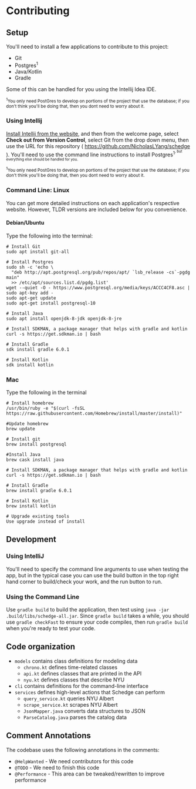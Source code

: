 # Contributing

## Setup
You'll need to install a few applications to contribute to this project:

- Git
- Postgres<sup>1</sup>
- Java/Kotlin
- Gradle

Some of this can be handled for you using the Intellij Idea IDE.

<small><sup>1</sup>You only need PostGres to develop on portions of the project
that use the database; if you don't think you'll be doing that, then you dont need
to worry about it.</small>

<!-- @HelpWanted More detailed explanation of what to do for Intellij -->
### Using Intellij
[Install Intellij from the website][intellij-download], and then from the welcome
page, select **Check out from Version Control**, select Git from the drop
down menu, then use the URL for this repository
( https://github.com/NicholasLYang/schedge ). You'll need to use the command
line instructions to install Postgres<sup>1<sup>, but everything else should be
handled for you.

[intellij-download]: https://www.jetbrains.com/idea/download/index.html

<small><sup>1</sup>You only need PostGres to develop on portions of the project
that use the database; if you don't think you'll be doing that, then you dont need
to worry about it.</small>

<!-- @HelpWanted Add command line installation instructions for more OSes -->
### Command Line: Linux
You can get more detailed instructions on each application's respective website.
However, TLDR versions are included below for you convenience.

#### Debian/Ubuntu
Type the following into the terminal:

```shell script
# Install Git
sudo apt install git-all

# Install Postgres
sudo sh -c 'echo \
  "deb http://apt.postgresql.org/pub/repos/apt/ `lsb_release -cs`-pgdg main"
  >> /etc/apt/sources.list.d/pgdg.list'
wget --quiet -O - https://www.postgresql.org/media/keys/ACCC4CF8.asc | sudo apt-key add -
sudo apt-get update
sudo apt-get install postgresql-10

# Install Java
sudo apt install openjdk-8-jdk openjdk-8-jre

# Install SDKMAN, a package manager that helps with gradle and kotlin
curl -s https://get.sdkman.io | bash

# Install Gradle
sdk install gradle 6.0.1

# Install Kotlin
sdk install kotlin
```

### Mac
Type the following in the terminal
```shell script
# Install homebrew
/usr/bin/ruby -e "$(curl -fsSL https://raw.githubusercontent.com/Homebrew/install/master/install)"

#Update homebrew
brew update

# Install git
brew install postgresql

#Install Java
brew cask install java

# Install SDKMAN, a package manager that helps with gradle and kotlin
curl -s https://get.sdkman.io | bash

# Install Gradle
brew install gradle 6.0.1

# Install Kotlin
brew install kotlin

# Upgrade existing tools
Use upgrade instead of install
```

## Development

<!-- @HelpWanted Make this more detailed -->
### Using IntelliJ
You'll need to specify the command line arguments to use when testing the app, but
in the typical case you can use the build button in the top right hand corner to
build/check your work, and the run button to run.

### Using the Command Line
Use `gradle build` to build the application, then test using
`java -jar .build/libs/schedge-all.jar`. Since `gradle build` takes a while, you
should use `gradle checkFast` to ensure your code compiles, then run `gradle build`
when you're ready to test your code.

## Code organization
- `models` contains class definitions for modeling data
  - `chrono.kt` defines time-related classes
  - `api.kt` defines classes that are printed in the API
  - `nyu.kt` defines classes that describe NYU
- `cli` contains definitions for the command-line interface
- `services` defines high-level actions that Schedge can perform
  - `query_service.kt` queries NYU Albert
  - `scrape_service.kt` scrapes NYU Albert
  - `JsonMapper.java` converts data structures to JSON
  - `ParseCatalog.java` parses the catalog data

## Comment Annotations
The codebase uses the following annotations in the comments:

- `@HelpWanted` - We need contributors for this code
- `@TODO` - We need to finish this code
- `@Performance` - This area can be tweaked/rewritten to improve performance

